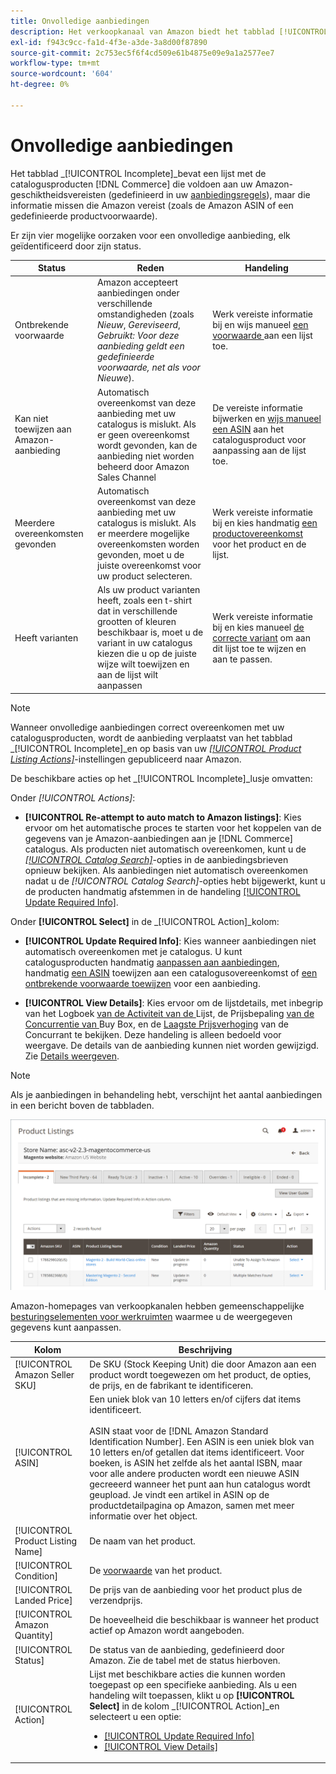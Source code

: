 ```yaml
---
title: Onvolledige aanbiedingen
description: Het verkoopkanaal van Amazon biedt het tabblad [!UICONTROL Incomplete] om u te helpen bij het identificeren van en voldoen aan geschiktheidsvereisten voor onvolledige Amazon-aanbiedingen.
exl-id: f943c9cc-fa1d-4f3e-a3de-3a8d00f87890
source-git-commit: 2c753ec5f6f4cd509e61b4875e09e9a1a2577ee7
workflow-type: tm+mt
source-wordcount: '604'
ht-degree: 0%

---
```


# Onvolledige aanbiedingen

Het tabblad _[!UICONTROL Incomplete]_bevat een lijst met de catalogusproducten [!DNL Commerce] die voldoen aan uw Amazon-geschiktheidsvereisten (gedefinieerd in uw [aanbiedingsregels](./listing-rules.md)), maar die informatie missen die Amazon vereist (zoals de Amazon ASIN of een gedefinieerde productvoorwaarde).

Er zijn vier mogelijke oorzaken voor een onvolledige aanbieding, elk geïdentificeerd door zijn status.

| Status | Reden | Handeling |
|--- |--- |--- |
| Ontbrekende voorwaarde | Amazon accepteert aanbiedingen onder verschillende omstandigheden (zoals _Nieuw_, _Gereviseerd_, _Gebruikt: Voor deze aanbieding geldt een gedefinieerde voorwaarde, net als voor Nieuwe_). | Werk vereiste informatie bij en wijs manueel [een voorwaarde ](./amazon-manually-update-incomplete-listing.md#update-required-info-missing-condition) aan een lijst toe. |
| Kan niet toewijzen aan Amazon-aanbieding | Automatisch overeenkomst van deze aanbieding met uw catalogus is mislukt. Als er geen overeenkomst wordt gevonden, kan de aanbieding niet worden beheerd door Amazon Sales Channel | De vereiste informatie bijwerken en [wijs manueel een ASIN](./amazon-manually-update-incomplete-listing.md#update-required-info-unable-to-assign-to-amazon-listing) aan het catalogusproduct voor aanpassing aan de lijst toe. |
| Meerdere overeenkomsten gevonden | Automatisch overeenkomst van deze aanbieding met uw catalogus is mislukt. Als er meerdere mogelijke overeenkomsten worden gevonden, moet u de juiste overeenkomst voor uw product selecteren. | Werk vereiste informatie bij en kies handmatig [een productovereenkomst](./amazon-manually-update-incomplete-listing.md#update-required-info-multiple-matches-found) voor het product en de lijst. |
| Heeft varianten | Als uw product varianten heeft, zoals een t-shirt dat in verschillende grootten of kleuren beschikbaar is, moet u de variant in uw catalogus kiezen die u op de juiste wijze wilt toewijzen en aan de lijst wilt aanpassen | Werk vereiste informatie bij en kies manueel [de correcte variant](./amazon-manually-update-incomplete-listing.md#update-required-info-has-variants) om aan dit lijst toe te wijzen en aan te passen. |

>[!NOTE]
>Wanneer onvolledige aanbiedingen correct overeenkomen met uw catalogusproducten, wordt de aanbieding verplaatst van het tabblad _[!UICONTROL Incomplete]_en op basis van uw [_[!UICONTROL Product Listing Actions]_](./product-listing-actions.md)-instellingen gepubliceerd naar Amazon.

De beschikbare acties op het _[!UICONTROL Incomplete]_lusje omvatten:

Onder _[!UICONTROL Actions]_:

- **[!UICONTROL Re-attempt to auto match to Amazon listings]**: Kies ervoor om het automatische proces te starten voor het koppelen van de gegevens van je Amazon-aanbiedingen aan je  [!DNL Commerce] catalogus. Als producten niet automatisch overeenkomen, kunt u de [_[!UICONTROL Catalog Search]_](./catalog-search.md)-opties in de aanbiedingsbrieven opnieuw bekijken. Als aanbiedingen niet automatisch overeenkomen nadat u de _[!UICONTROL Catalog Search]_-opties hebt bijgewerkt, kunt u de producten handmatig afstemmen in de handeling [[!UICONTROL Update Required Info]](./amazon-manually-update-incomplete-listing.md#update-required-info-multiple-matches-found).

Onder **[!UICONTROL Select]** in de _[!UICONTROL Action]_kolom:

- **[!UICONTROL Update Required Info]**: Kies wanneer aanbiedingen niet automatisch overeenkomen met je catalogus. U kunt catalogusproducten handmatig [aanpassen aan aanbiedingen](./amazon-manually-update-incomplete-listing.md#update-required-info-multiple-matches-found), handmatig [een ASIN](./amazon-manually-update-incomplete-listing.md#update-required-info-unable-to-assign-to-amazon-listing) toewijzen aan een catalogusovereenkomst of [een ontbrekende voorwaarde toewijzen](./amazon-manually-update-incomplete-listing.md#update-required-info-missing-condition) voor een aanbieding.

- **[!UICONTROL View Details]**: Kies ervoor om de lijstdetails, met inbegrip van het Logboek [ van de Activiteit van de ](./product-listing-details.md#listing-activity-log)Lijst, de Prijsbepaling [ van de Concurrentie van ](./product-listing-details.md#buy-box-competitor-pricing)Buy Box, en de  [Laagste Prijsverhoging](./product-listing-details.md#lowest-competitor-pricing) van de Concurrant te bekijken. Deze handeling is alleen bedoeld voor weergave. De details van de aanbieding kunnen niet worden gewijzigd. Zie [Details weergeven](./product-listing-details.md).

>[!NOTE]
>
>Als je aanbiedingen in behandeling hebt, verschijnt het aantal aanbiedingen in een bericht boven de tabbladen.

![Onvolledige Amazon-aanbiedingen](assets/amazon-incomplete-listings.png)

Amazon-homepages van verkoopkanalen hebben gemeenschappelijke [besturingselementen voor werkruimten](./workspace-controls.md) waarmee u de weergegeven gegevens kunt aanpassen.

| Kolom | Beschrijving |
|--- |--- |
| [!UICONTROL Amazon Seller SKU] | De SKU (Stock Keeping Unit) die door Amazon aan een product wordt toegewezen om het product, de opties, de prijs, en de fabrikant te identificeren. |
| [!UICONTROL ASIN] | Een uniek blok van 10 letters en/of cijfers dat items identificeert.<br><br>ASIN staat voor de  [!DNL Amazon Standard Identification Number]. Een ASIN is een uniek blok van 10 letters en/of getallen dat items identificeert. Voor boeken, is ASIN het zelfde als het aantal ISBN, maar voor alle andere producten wordt een nieuwe ASIN gecreeerd wanneer het punt aan hun catalogus wordt geupload. Je vindt een artikel in ASIN op de productdetailpagina op Amazon, samen met meer informatie over het object. |
| [!UICONTROL Product Listing Name] | De naam van het product. |
| [!UICONTROL Condition] | De [voorwaarde](./product-listing-condition.md) van het product. |
| [!UICONTROL Landed Price] | De prijs van de aanbieding voor het product plus de verzendprijs. |
| [!UICONTROL Amazon Quantity] | De hoeveelheid die beschikbaar is wanneer het product actief op Amazon wordt aangeboden. |
| [!UICONTROL Status] | De status van de aanbieding, gedefinieerd door Amazon. Zie de tabel met de status hierboven. |
| [!UICONTROL Action] | Lijst met beschikbare acties die kunnen worden toegepast op een specifieke aanbieding. Als u een handeling wilt toepassen, klikt u op **[!UICONTROL Select]** in de kolom _[!UICONTROL Action]_en selecteert u een optie:<ul><li>[[!UICONTROL Update Required Info]](./amazon-manually-update-incomplete-listing.md)</li><li>[[!UICONTROL View Details]](./product-listing-details.md)</li></ul> |
